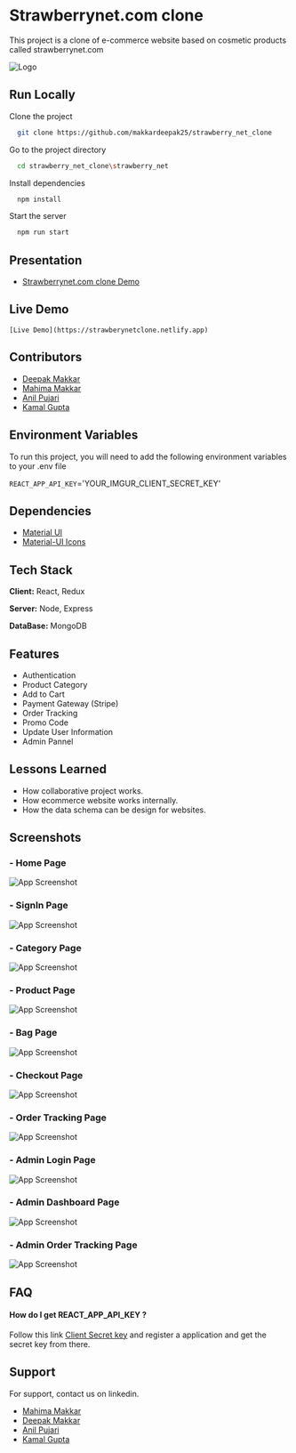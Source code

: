 
# Strawberrynet.com clone

This project is a clone of e-commerce website based on cosmetic products called strawberrynet.com


![Logo](https://storage.googleapis.com/arabclicks-morexa.appspot.com/2020/12/adv_strawberrynet_big.png)

    
## Run Locally

Clone the project

```bash
  git clone https://github.com/makkardeepak25/strawberry_net_clone
```

Go to the project directory

```bash
  cd strawberry_net_clone\strawberry_net
```

Install dependencies

```bash
  npm install
```

Start the server

```bash
  npm run start
```

  
## Presentation



   - [Strawberrynet.com clone Demo](https://masai-course.s3.ap-south-1.amazonaws.com/users/768/submissions/107532/253481/a50f9f85d8c91701b3d4a313551ec0bc/Strawberry_record.mp4)

## Live Demo

    
    [Live Demo](https://strawberynetclone.netlify.app)
    

## Contributors

- [Deepak Makkar](https://github.com/makkardeepak25)
- [Mahima Makkar](https://github.com/mahi19071997)
- [Anil Pujari](https://github.com/pujarianil4)
- [Kamal Gupta](https://github.com/kamalgupta97)

  
## Environment Variables

To run this project, you will need to add the following environment variables to your .env file

`REACT_APP_API_KEY`='YOUR_IMGUR_CLIENT_SECRET_KEY'





  
## Dependencies

 - [Material UI](https://material-ui.com/getting-started/installation/)
 - [Material-UI Icons](https://material-ui.com/components/icons/#icons)
 
  
## Tech Stack

**Client:** React, Redux 

**Server:** Node, Express

**DataBase:** MongoDB

  
## Features

- Authentication
- Product Category
- Add to Cart 
- Payment Gateway (Stripe)
- Order Tracking
- Promo Code
- Update User Information
- Admin Pannel

  
## Lessons Learned

- How collaborative project works.
- How ecommerce website works internally.
- How the data schema can be design for websites.
  
## Screenshots

### - Home Page
![App Screenshot](https://i.imgur.com/BRsMWEs.jpg)
### - SignIn Page
![App Screenshot](https://i.imgur.com/6svJFZo.png)
### - Category Page
![App Screenshot](https://i.imgur.com/sp9FAzk.png)
### - Product Page
![App Screenshot](https://i.imgur.com/mpglJP6.png)
### - Bag Page
![App Screenshot](https://i.imgur.com/57Eq4vn.png)
### - Checkout Page
![App Screenshot](https://i.imgur.com/6JTijbf.png)
### - Order Tracking Page
![App Screenshot](https://i.imgur.com/EiVXZd8.png)
### - Admin Login Page
![App Screenshot](https://i.imgur.com/Y3cQytR.png)
### - Admin Dashboard Page
![App Screenshot](https://i.imgur.com/Zp1QS6d.png)
### - Admin Order Tracking Page
![App Screenshot](https://i.imgur.com/Q07Bgsv.png)

  
## FAQ

#### How do I get REACT_APP_API_KEY ?

Follow this link [Client Secret key](https://apidocs.imgur.com/) and register a application and get the secret key from there. 



  
## Support

For support, contact us on linkedin.

  - [Mahima Makkar](https://www.linkedin.com/in/mahima-makkar-129a50181/)
  - [Deepak Makkar](https://www.linkedin.com/in/deepakmakkar25/)
  - [Anil Pujari](https://www.linkedin.com/in/anil-pujari-644282112/)
  - [Kamal Gupta](https://www.linkedin.com/in/kamalgupta97/)
